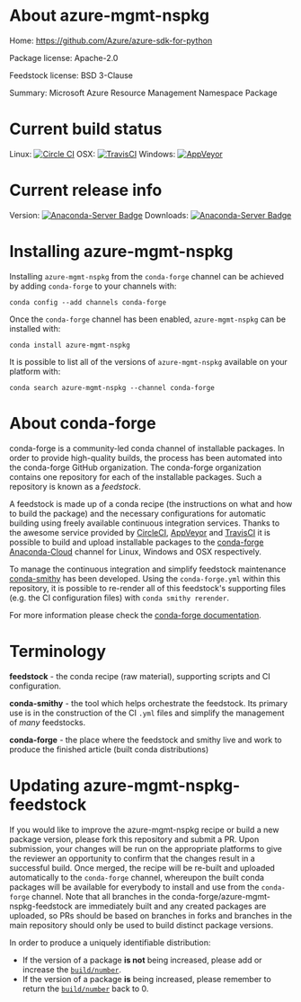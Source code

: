 About azure-mgmt-nspkg
======================

Home: https://github.com/Azure/azure-sdk-for-python

Package license: Apache-2.0

Feedstock license: BSD 3-Clause

Summary: Microsoft Azure Resource Management Namespace Package



Current build status
====================

Linux: [![Circle CI](https://circleci.com/gh/conda-forge/azure-mgmt-nspkg-feedstock.svg?style=shield)](https://circleci.com/gh/conda-forge/azure-mgmt-nspkg-feedstock)
OSX: [![TravisCI](https://travis-ci.org/conda-forge/azure-mgmt-nspkg-feedstock.svg?branch=master)](https://travis-ci.org/conda-forge/azure-mgmt-nspkg-feedstock)
Windows: [![AppVeyor](https://ci.appveyor.com/api/projects/status/github/conda-forge/azure-mgmt-nspkg-feedstock?svg=True)](https://ci.appveyor.com/project/conda-forge/azure-mgmt-nspkg-feedstock/branch/master)

Current release info
====================
Version: [![Anaconda-Server Badge](https://anaconda.org/conda-forge/azure-mgmt-nspkg/badges/version.svg)](https://anaconda.org/conda-forge/azure-mgmt-nspkg)
Downloads: [![Anaconda-Server Badge](https://anaconda.org/conda-forge/azure-mgmt-nspkg/badges/downloads.svg)](https://anaconda.org/conda-forge/azure-mgmt-nspkg)

Installing azure-mgmt-nspkg
===========================

Installing `azure-mgmt-nspkg` from the `conda-forge` channel can be achieved by adding `conda-forge` to your channels with:

```
conda config --add channels conda-forge
```

Once the `conda-forge` channel has been enabled, `azure-mgmt-nspkg` can be installed with:

```
conda install azure-mgmt-nspkg
```

It is possible to list all of the versions of `azure-mgmt-nspkg` available on your platform with:

```
conda search azure-mgmt-nspkg --channel conda-forge
```


About conda-forge
=================

conda-forge is a community-led conda channel of installable packages.
In order to provide high-quality builds, the process has been automated into the
conda-forge GitHub organization. The conda-forge organization contains one repository
for each of the installable packages. Such a repository is known as a *feedstock*.

A feedstock is made up of a conda recipe (the instructions on what and how to build
the package) and the necessary configurations for automatic building using freely
available continuous integration services. Thanks to the awesome service provided by
[CircleCI](https://circleci.com/), [AppVeyor](http://www.appveyor.com/)
and [TravisCI](https://travis-ci.org/) it is possible to build and upload installable
packages to the [conda-forge](https://anaconda.org/conda-forge)
[Anaconda-Cloud](http://docs.anaconda.org/) channel for Linux, Windows and OSX respectively.

To manage the continuous integration and simplify feedstock maintenance
[conda-smithy](http://github.com/conda-forge/conda-smithy) has been developed.
Using the ``conda-forge.yml`` within this repository, it is possible to re-render all of
this feedstock's supporting files (e.g. the CI configuration files) with ``conda smithy rerender``.

For more information please check the [conda-forge documentation](https://conda-forge.org/docs/).

Terminology
===========

**feedstock** - the conda recipe (raw material), supporting scripts and CI configuration.

**conda-smithy** - the tool which helps orchestrate the feedstock.
                   Its primary use is in the construction of the CI ``.yml`` files
                   and simplify the management of *many* feedstocks.

**conda-forge** - the place where the feedstock and smithy live and work to
                  produce the finished article (built conda distributions)


Updating azure-mgmt-nspkg-feedstock
===================================

If you would like to improve the azure-mgmt-nspkg recipe or build a new
package version, please fork this repository and submit a PR. Upon submission,
your changes will be run on the appropriate platforms to give the reviewer an
opportunity to confirm that the changes result in a successful build. Once
merged, the recipe will be re-built and uploaded automatically to the
`conda-forge` channel, whereupon the built conda packages will be available for
everybody to install and use from the `conda-forge` channel.
Note that all branches in the conda-forge/azure-mgmt-nspkg-feedstock are
immediately built and any created packages are uploaded, so PRs should be based
on branches in forks and branches in the main repository should only be used to
build distinct package versions.

In order to produce a uniquely identifiable distribution:
 * If the version of a package **is not** being increased, please add or increase
   the [``build/number``](http://conda.pydata.org/docs/building/meta-yaml.html#build-number-and-string).
 * If the version of a package **is** being increased, please remember to return
   the [``build/number``](http://conda.pydata.org/docs/building/meta-yaml.html#build-number-and-string)
   back to 0.